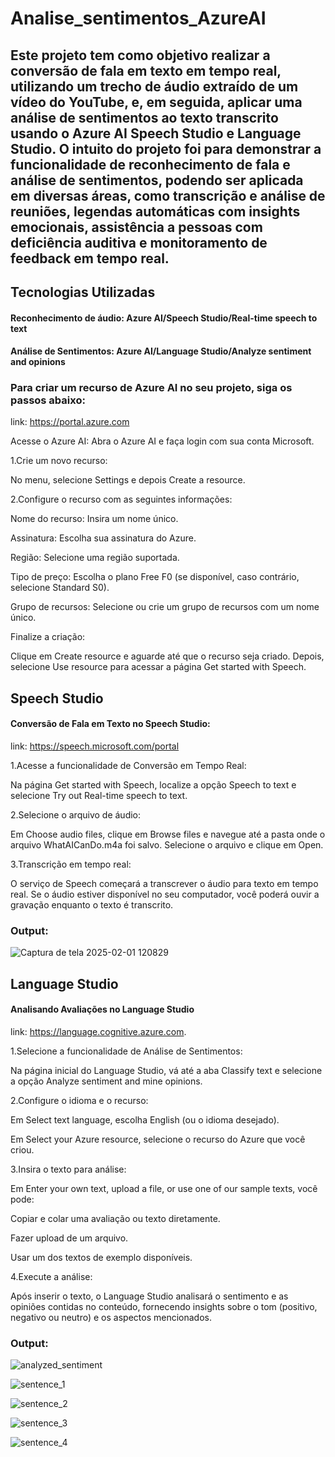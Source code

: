 # Analise_sentimentos_AzureAI

## Este projeto tem como objetivo realizar a conversão de fala em texto em tempo real, utilizando um trecho de áudio extraído de um vídeo do YouTube, e, em seguida, aplicar uma análise de sentimentos ao texto transcrito usando o Azure AI Speech Studio e Language Studio. O intuito do projeto foi para demonstrar a funcionalidade de reconhecimento de fala e análise de sentimentos, podendo ser aplicada em diversas áreas, como transcrição e análise de reuniões, legendas automáticas com insights emocionais, assistência a pessoas com deficiência auditiva e monitoramento de feedback em tempo real.

## Tecnologias Utilizadas

#### Reconhecimento de áudio: Azure AI/Speech Studio/Real-time speech to text 

#### Análise de Sentimentos: Azure AI/Language Studio/Analyze sentiment and opinions

### Para criar um recurso de Azure AI no seu projeto, siga os passos abaixo:

link: https://portal.azure.com

Acesse o Azure AI: Abra o Azure AI e faça login com sua conta Microsoft. 

1.Crie um novo recurso:

No menu, selecione Settings e depois Create a resource.

2.Configure o recurso com as seguintes informações:

Nome do recurso: Insira um nome único.

Assinatura: Escolha sua assinatura do Azure.

Região: Selecione uma região suportada.

Tipo de preço: Escolha o plano Free F0 (se disponível, caso contrário, selecione Standard S0).

Grupo de recursos: Selecione ou crie um grupo de recursos com um nome único.

Finalize a criação:

Clique em Create resource e aguarde até que o recurso seja criado. Depois, selecione Use resource para acessar a página Get started with Speech.

## Speech Studio

#### Conversão de Fala em Texto no Speech Studio:

link: https://speech.microsoft.com/portal

1.Acesse a funcionalidade de Conversão em Tempo Real:

Na página Get started with Speech, localize a opção Speech to text e selecione Try out Real-time speech to text.
    

2.Selecione o arquivo de áudio:

Em Choose audio files, clique em Browse files e navegue até a pasta onde o arquivo WhatAICanDo.m4a foi salvo. Selecione o arquivo e clique em Open.

3.Transcrição em tempo real:

O serviço de Speech começará a transcrever o áudio para texto em tempo real. Se o áudio estiver disponível no seu computador, você poderá ouvir a gravação enquanto o texto é transcrito.


### Output:

![Captura de tela 2025-02-01 120829](https://github.com/user-attachments/assets/31e97802-6bae-4c03-b0d0-9e10d7093b59)


## Language Studio

#### Analisando Avaliações no Language Studio

link: https://language.cognitive.azure.com.

1.Selecione a funcionalidade de Análise de Sentimentos:

Na página inicial do Language Studio, vá até a aba Classify text e selecione a opção Analyze sentiment and mine opinions.

2.Configure o idioma e o recurso:

Em Select text language, escolha English (ou o idioma desejado).

Em Select your Azure resource, selecione o recurso do Azure que você criou.

3.Insira o texto para análise:

Em Enter your own text, upload a file, or use one of our sample texts, você pode:

Copiar e colar uma avaliação ou texto diretamente.

Fazer upload de um arquivo.

Usar um dos textos de exemplo disponíveis.

4.Execute a análise:

Após inserir o texto, o Language Studio analisará o sentimento e as opiniões contidas no conteúdo, fornecendo insights sobre o tom (positivo, negativo ou neutro) e os aspectos mencionados.


### Output: 

![analyzed_sentiment](https://github.com/user-attachments/assets/1b22d2e9-3884-45c8-9072-f6e4bea5d70f)

![sentence_1](https://github.com/user-attachments/assets/68f0dc30-1b23-4b83-a294-c17eddeb75c3)

![sentence_2](https://github.com/user-attachments/assets/d13c635c-9527-465f-b59f-ea9f77f9176e)

![sentence_3](https://github.com/user-attachments/assets/54751da7-c104-4185-8db7-4628025bfd81)

![sentence_4](https://github.com/user-attachments/assets/a2af2a47-ba95-40ab-939b-71849b9feda1)


    

